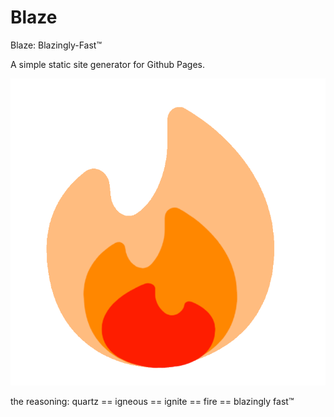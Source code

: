 # Blaze
Blaze: Blazingly-Fast™

A simple static site generator for Github Pages.

![](https://github.com/EddieTheEd/Blaze/blob/main/content/assets/blaze.png)


the reasoning: quartz == igneous == ignite == fire == blazingly fast™
